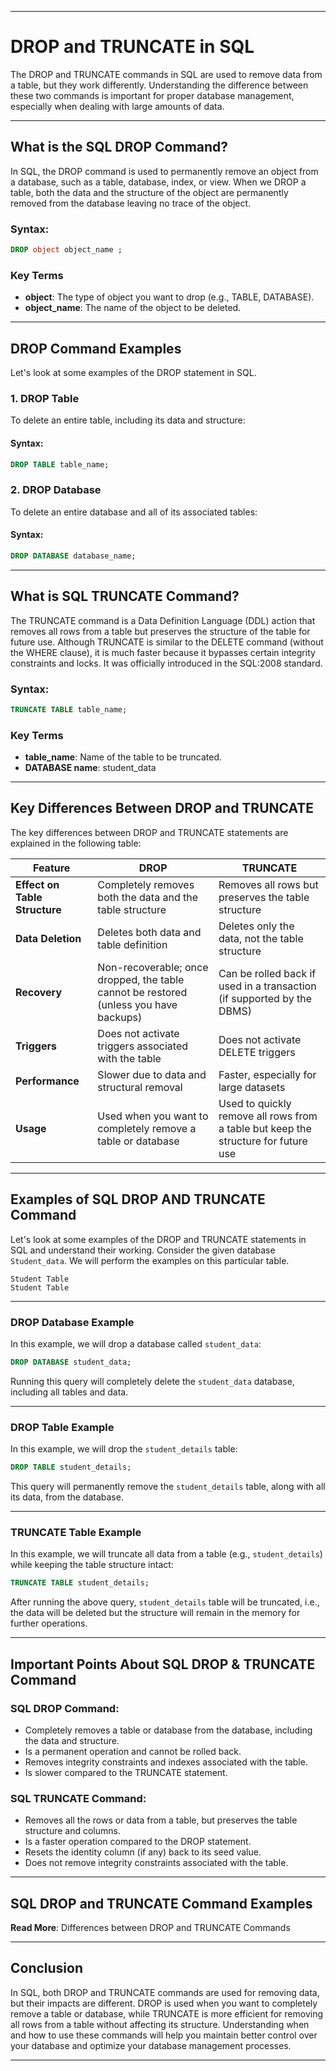 
---

# DROP and TRUNCATE in SQL

The DROP and TRUNCATE commands in SQL are used to remove data from a table, but they work differently. Understanding the difference between these two commands is important for proper database management, especially when dealing with large amounts of data.

---

## What is the SQL DROP Command?

In SQL, the DROP command is used to permanently remove an object from a database, such as a table, database, index, or view. When we DROP a table, both the data and the structure of the object are permanently removed from the database leaving no trace of the object.

### Syntax:
```sql
DROP object object_name ;
````

### Key Terms

* **object**: The type of object you want to drop (e.g., TABLE, DATABASE).
* **object\_name**: The name of the object to be deleted.

---

## DROP Command Examples

Let's look at some examples of the DROP statement in SQL.

### 1. DROP Table

To delete an entire table, including its data and structure:

#### Syntax:

```sql
DROP TABLE table_name;
```

### 2. DROP Database

To delete an entire database and all of its associated tables:

#### Syntax:

```sql
DROP DATABASE database_name;
```

---

## What is SQL TRUNCATE Command?

The TRUNCATE command is a Data Definition Language (DDL) action that removes all rows from a table but preserves the structure of the table for future use. Although TRUNCATE is similar to the DELETE command (without the WHERE clause), it is much faster because it bypasses certain integrity constraints and locks. It was officially introduced in the SQL:2008 standard.

### Syntax:

```sql
TRUNCATE TABLE table_name;
```

### Key Terms

* **table\_name**: Name of the table to be truncated.
* **DATABASE name**: student\_data

---

## Key Differences Between DROP and TRUNCATE

The key differences between DROP and TRUNCATE statements are explained in the following table:

| Feature                       | DROP                                                                                  | TRUNCATE                                                                           |
| ----------------------------- | ------------------------------------------------------------------------------------- | ---------------------------------------------------------------------------------- |
| **Effect on Table Structure** | Completely removes both the data and the table structure                              | Removes all rows but preserves the table structure                                 |
| **Data Deletion**             | Deletes both data and table definition                                                | Deletes only the data, not the table structure                                     |
| **Recovery**                  | Non-recoverable; once dropped, the table cannot be restored (unless you have backups) | Can be rolled back if used in a transaction (if supported by the DBMS)             |
| **Triggers**                  | Does not activate triggers associated with the table                                  | Does not activate DELETE triggers                                                  |
| **Performance**               | Slower due to data and structural removal                                             | Faster, especially for large datasets                                              |
| **Usage**                     | Used when you want to completely remove a table or database                           | Used to quickly remove all rows from a table but keep the structure for future use |

---

## Examples of SQL DROP AND TRUNCATE Command

Let's look at some examples of the DROP and TRUNCATE statements in SQL and understand their working. Consider the given database `Student_data`. We will perform the examples on this particular table.

```
Student Table  
Student Table
```

---

### DROP Database Example

In this example, we will drop a database called `student_data`:

```sql
DROP DATABASE student_data;
```

Running this query will completely delete the `student_data` database, including all tables and data.

---

### DROP Table Example

In this example, we will drop the `student_details` table:

```sql
DROP TABLE student_details;
```

This query will permanently remove the `student_details` table, along with all its data, from the database.

---

### TRUNCATE Table Example

In this example, we will truncate all data from a table (e.g., `student_details`) while keeping the table structure intact:

```sql
TRUNCATE TABLE student_details;
```

After running the above query, `student_details` table will be truncated, i.e., the data will be deleted but the structure will remain in the memory for further operations.

---

## Important Points About SQL DROP & TRUNCATE Command

### SQL DROP Command:

* Completely removes a table or database from the database, including the data and structure.
* Is a permanent operation and cannot be rolled back.
* Removes integrity constraints and indexes associated with the table.
* Is slower compared to the TRUNCATE statement.

### SQL TRUNCATE Command:

* Removes all the rows or data from a table, but preserves the table structure and columns.
* Is a faster operation compared to the DROP statement.
* Resets the identity column (if any) back to its seed value.
* Does not remove integrity constraints associated with the table.

---

## SQL DROP and TRUNCATE Command Examples

**Read More**: Differences between DROP and TRUNCATE Commands

---

## Conclusion

In SQL, both DROP and TRUNCATE commands are used for removing data, but their impacts are different. DROP is used when you want to completely remove a table or database, while TRUNCATE is more efficient for removing all rows from a table without affecting its structure. Understanding when and how to use these commands will help you maintain better control over your database and optimize your database management processes.

---
